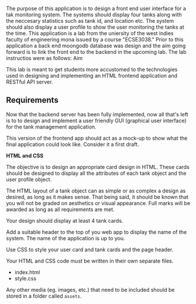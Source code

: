The purpose of this application is to design a front end user interface for a tak monitoring system. The systems should display four tanks along with the neccesary statistics such as tank id, and location etc. The system should also display a user profile to show the user monitoring the tanks at the time. This application is a lab from the uniersity of the west indies faculty of engineering mona issued by a course "ECSE3038." Prior to this application a back end moongodb database was design and the aim going forward is to link the front end to the backend in the upcoming lab.
The lab instructios were as follows: 
Aim

This lab is meant to get students more accustomed to the technologies used in designing and implementing an HTML frontend application and RESTful API server.

## Requirements

Now that the backend server has been fully implemented, now all that's left is to to design and implement a user friendly GUI (graphical user interface) for the tank management application.

This version of the frontend app should act as a mock-up to show what the final application could look like. Consider it a first draft. 

**HTML and CSS**

The objective is to design an appropriate card design in HTML. These cards should be designed to display all the attributes of each tank object and the user profile object.

The HTML layout of a tank object can as simple or as complex a design as desired, as long as it makes sense. That being said, it should be known that you will not be graded on aesthetics or visual appearance. Full marks will be awarded as long as all requirements are met.

Your design should display at least 4 tank cards.

Add a suitable header to the top of you web app to display the name of the system. The name of the application is up to you.

Use CSS to style your user card and tank cards and the page header.

Your HTML and CSS code must be written in their own separate files.

- index.html
- style.css

Any other media (eg. images, etc.) that need to be included should be stored in a folder called `assets`.